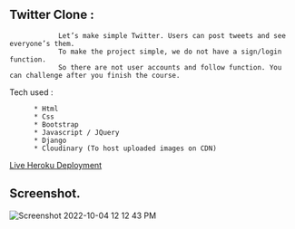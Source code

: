 ## Twitter Clone :

                Let’s make simple Twitter. Users can post tweets and see everyone’s them.
                To make the project simple, we do not have a sign/login function.
                So there are not user accounts and follow function. You can challenge after you finish the course.





Tech used :

          * Html
          * Css
          * Bootstrap
          * Javascript / JQuery
          * Django
          * Cloudinary (To host uploaded images on CDN)
          
          
 [Live Heroku Deployment]()
 
 
## Screenshot. 






![Screenshot 2022-10-04 12 12 43 PM](![twitclone](https://user-images.githubusercontent.com/36609511/196078901-4b8b51cf-4412-4aba-85ce-622569db1eb9.JPG)
)



